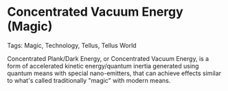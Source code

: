 # Concentrated Vacuum Energy (Magic)

Tags: Magic, Technology, Tellus, Tellus World

Concentrated Plank/Dark Energy, or Concentrated Vacuum Energy, is a form of accelerated kinetic energy/quantum inertia generated using quantum means with special nano-emitters, that can achieve effects similar to what's called traditionally "magic" with modern means.